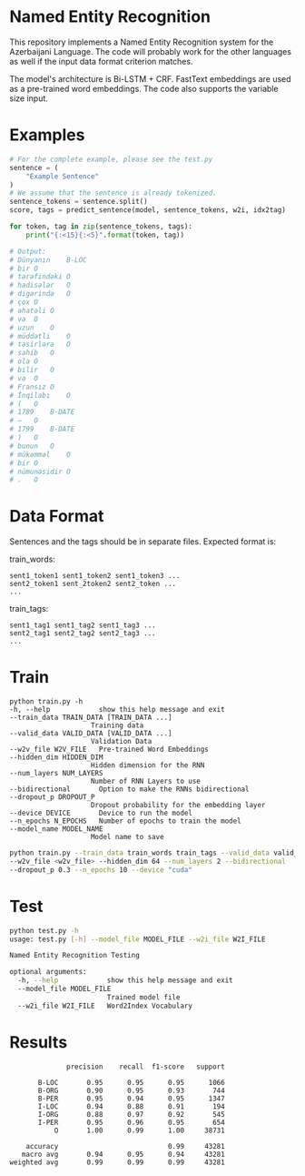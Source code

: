 # Named Entity Recognition

This repository implements a Named Entity Recognition system for the Azerbaijani Language. The code will probably work for the other languages as well if the input data format criterion matches.

The model's architecture is Bi-LSTM + CRF. FastText embeddings are used as a pre-trained word embeddings. The code also supports the variable size input.

# Examples
```python
# For the complete example, please see the test.py
sentence = (
    "Example Sentence"
)
# We assume that the sentence is already tokenized.
sentence_tokens = sentence.split()
score, tags = predict_sentence(model, sentence_tokens, w2i, idx2tag)

for token, tag in zip(sentence_tokens, tags):
    print("{:<15}{:<5}".format(token, tag))

# Output:
# Dünyanın    B-LOC
# bir O
# tərəfindəki O
# hadisələr   O
# digərində   O
# çox O
# əhatəli O
# və  O
# uzun    O
# müddətli    O
# təsirlərə   O
# sahib   O
# ola O
# bilir   O
# və  O
# Fransız O
# İnqilabı    O
# (   O
# 1789    B-DATE
# –   O
# 1799    B-DATE
# )   O
# bunun   O
# mükəmməl    O
# bir O
# nümunəsidir O
# .   O

```


# Data Format

Sentences and the tags should be in separate files. Expected format is:

train_words:

    sent1_token1 sent1_token2 sent1_token3 ...
    sent2_token1 sent_2token2 sent2_token ...
    ...

train_tags:

    sent1_tag1 sent1_tag2 sent1_tag3 ...
    sent2_tag1 sent2_tag2 sent2_tag3 ...
    ...



# Train
```
python train.py -h
-h, --help            show this help message and exit
--train_data TRAIN_DATA [TRAIN_DATA ...]
                    Training data
--valid_data VALID_DATA [VALID_DATA ...]
                    Validation Data
--w2v_file W2V_FILE   Pre-trained Word Embeddings
--hidden_dim HIDDEN_DIM
                    Hidden dimension for the RNN
--num_layers NUM_LAYERS
                    Number of RNN Layers to use
--bidirectional       Option to make the RNNs bidirectional
--dropout_p DROPOUT_P
                    Dropout probability for the embedding layer
--device DEVICE       Device to run the model
--n_epochs N_EPOCHS   Number of epochs to train the model
--model_name MODEL_NAME
                    Model name to save

```

```bash
python train.py --train_data train_words train_tags --valid_data valid_words valid_tags 
--w2v_file <w2v_file> --hidden_dim 64 --num_layers 2 --bidirectional 
--dropout_p 0.3 --n_epochs 10 --device "cuda"
```


# Test



```bash
python test.py -h
usage: test.py [-h] --model_file MODEL_FILE --w2i_file W2I_FILE

Named Entity Recognition Testing

optional arguments:
  -h, --help            show this help message and exit
  --model_file MODEL_FILE
                        Trained model file
  --w2i_file W2I_FILE   Word2Index Vocabulary
```


# Results

<!-- ```
              precision    recall  f1-score   support

       B-LOC       0.95      0.95      0.95      1066
       B-ORG       0.95      0.90      0.92       744
       B-PER       0.96      0.94      0.95      1347
       I-LOC       0.89      0.92      0.90       194
       I-ORG       0.92      0.94      0.93       545
       I-PER       0.95      0.96      0.95       654
           O       1.00      1.00      1.00     38731

    accuracy                           0.99     43281
   macro avg       0.94      0.94      0.94     43281
weighted avg       0.99      0.99      0.99     43281
``` -->

```
              precision    recall  f1-score   support

       B-LOC       0.95      0.95      0.95      1066
       B-ORG       0.90      0.95      0.93       744
       B-PER       0.95      0.94      0.95      1347
       I-LOC       0.94      0.88      0.91       194
       I-ORG       0.88      0.97      0.92       545
       I-PER       0.95      0.96      0.95       654
           O       1.00      0.99      1.00     38731

    accuracy                           0.99     43281
   macro avg       0.94      0.95      0.94     43281
weighted avg       0.99      0.99      0.99     43281

```
